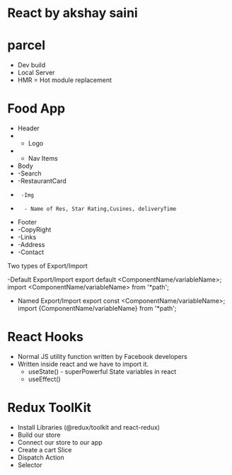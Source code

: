 # React by akshay saini

# parcel

- Dev build
- Local Server
- HMR = Hot module replacement

# Food App

- Header
- - Logo
- - Nav Items
- Body
- -Search
- -RestaurantCard
-      -Img
-       - Name of Res, Star Rating,Cusines, deliveryTime
- Footer
- -CopyRight
- -Links
- -Address
- -Contact

Two types of Export/Import

-Default Export/Import
export default <ComponentName/variableName>;
import <ComponentName/variableName> from '\*path';

- Named Export/Import
  export const <ComponentName/variableName>;
  import {ComponentName/variableName} from '\*path';

# React Hooks

- Normal JS utility function written by Facebook developers
- Written inside react and we have to import it.
  - useState() - superPowerful State variables in react
  - useEffect()

# Redux ToolKit

- Install Libraries (@redux/toolkit and react-redux)
- Build our store
- Connect our store to our app
- Create a cart Slice
- Dispatch Action
- Selector
